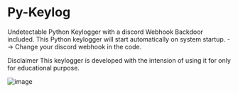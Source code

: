 # Py-Keylog
Undetectable Python Keylogger with a discord Webhook
Backdoor included. This Python keylogger will start automatically on system startup.
--> Change your discord webhook in the code.

Disclaimer
This keylogger is developed with the intension of using it for only for educational purpose.


![image](https://github.com/NotoriousX/Py-Keylog/assets/107283754/b55f3902-8207-4003-aab5-5c83547b501e)




